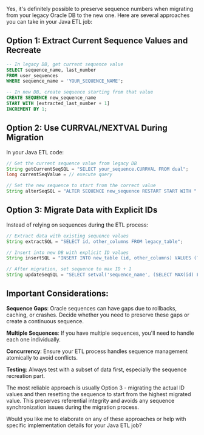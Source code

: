 Yes, it's definitely possible to preserve sequence numbers when migrating from your legacy Oracle DB to the new one. Here are several approaches you can take in your Java ETL job:

## Option 1: Extract Current Sequence Values and Recreate
```sql
-- In legacy DB, get current sequence value
SELECT sequence_name, last_number 
FROM user_sequences 
WHERE sequence_name = 'YOUR_SEQUENCE_NAME';

-- In new DB, create sequence starting from that value
CREATE SEQUENCE new_sequence_name 
START WITH [extracted_last_number + 1]
INCREMENT BY 1;
```

## Option 2: Use CURRVAL/NEXTVAL During Migration
In your Java ETL code:
```java
// Get the current sequence value from legacy DB
String getCurrentSeqSQL = "SELECT your_sequence.CURRVAL FROM dual";
long currentSeqValue = // execute query

// Set the new sequence to start from the correct value
String alterSeqSQL = "ALTER SEQUENCE new_sequence RESTART START WITH " + (currentSeqValue + 1);
```

## Option 3: Migrate Data with Explicit IDs
Instead of relying on sequences during the ETL process:
```java
// Extract data with existing sequence values
String extractSQL = "SELECT id, other_columns FROM legacy_table";

// Insert into new DB with explicit ID values
String insertSQL = "INSERT INTO new_table (id, other_columns) VALUES (?, ?)";

// After migration, set sequence to max ID + 1
String updateSeqSQL = "SELECT setval('sequence_name', (SELECT MAX(id) FROM new_table))";
```

## Important Considerations:

**Sequence Gaps**: Oracle sequences can have gaps due to rollbacks, caching, or crashes. Decide whether you need to preserve these gaps or create a continuous sequence.

**Multiple Sequences**: If you have multiple sequences, you'll need to handle each one individually.

**Concurrency**: Ensure your ETL process handles sequence management atomically to avoid conflicts.

**Testing**: Always test with a subset of data first, especially the sequence recreation part.

The most reliable approach is usually Option 3 - migrating the actual ID values and then resetting the sequence to start from the highest migrated value. This preserves referential integrity and avoids any sequence synchronization issues during the migration process.

Would you like me to elaborate on any of these approaches or help with specific implementation details for your Java ETL job?
